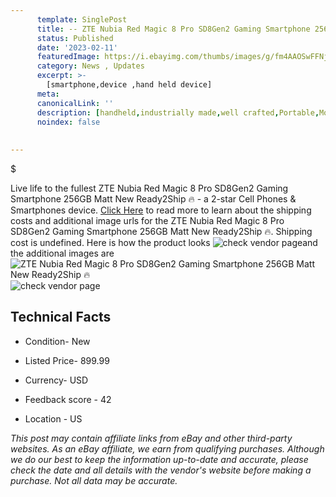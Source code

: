 ```yaml
---
      template: SinglePost
      title: -- ZTE Nubia Red Magic 8 Pro SD8Gen2 Gaming Smartphone 256GB Matt New Ready2Ship 🔥
      status: Published
      date: '2023-02-11'
      featuredImage: https://i.ebayimg.com/thumbs/images/g/fm4AAOSwFFNjqzkE/s-l225.jpg
      category: News , Updates
      excerpt: >-
        [smartphone,device ,hand held device]
      meta:
      canonicalLink: ''
      description: [handheld,industrially made,well crafted,Portable,Mobile,Compact,Convenient,Lightweight,Maneuverable,Man-portable,Miniature,Carriable,Hand-held,Light,Holdable,Transportable,Mobile device,Pocket-sized,On-the-go,Wireless,Cordless,Compact size,Convenient size, smartphone,device ,hand held device]
      noindex: false
      
        
---
```

$

Live life to the fullest ZTE Nubia Red Magic 8 Pro SD8Gen2 Gaming Smartphone 256GB Matt New Ready2Ship 🔥 - a 2-star Cell Phones & Smartphones device. [Click Here](https://www.ebay.com/itm/195534738100?hash=item2d86c752b4%3Ag%3Afm4AAOSwFFNjqzkE&mkevt=1&mkcid=1&mkrid=711-53200-19255-0&campid=%253CePNCampaignId%253E&customid=%253CreferenceId%253E&toolid=10049) to read more to learn about the shipping costs and additional image urls for the ZTE Nubia Red Magic 8 Pro SD8Gen2 Gaming Smartphone 256GB Matt New Ready2Ship 🔥. Shipping cost is undefined. Here is how the product looks ![check vendor page](https://i.ebayimg.com/thumbs/images/g/fm4AAOSwFFNjqzkE/s-l225.jpg)and the additional images are![ZTE Nubia Red Magic 8 Pro SD8Gen2 Gaming Smartphone 256GB Matt New Ready2Ship 🔥](https://i.ebayimg.com/images/g/fm4AAOSwFFNjqzkE/s-l960.jpg)![check vendor page](https://origin-galleryplus.ebayimg.com/ws/web/195534738100_2_0_1/225x225.jpg,https://origin-galleryplus.ebayimg.com/ws/web/195534738100_3_0_1/225x225.jpg,https://origin-galleryplus.ebayimg.com/ws/web/195534738100_4_0_1/225x225.jpg,https://origin-galleryplus.ebayimg.com/ws/web/195534738100_5_0_1/225x225.jpg,https://origin-galleryplus.ebayimg.com/ws/web/195534738100_6_0_1/225x225.jpg)



 ## Technical Facts 



     
      

 - Condition- New 


      

 - Listed Price- 899.99 


      

 - Currency- USD 


      

 - Feedback score - 42 


      

 - Location - US 


      
      

 *_This post may contain affiliate links from eBay and other third-party websites. As an eBay affiliate, we earn from qualifying purchases. Although we do our best to keep the information up-to-date and accurate, please check the date and all details with the vendor's website before making a purchase. Not all data may be accurate._*






